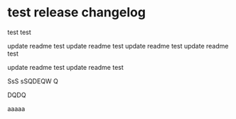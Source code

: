 # test release changelog

test test

update readme test
update readme test
update readme test
update readme test

update readme test
update readme test



SsS   sSQDEQW
Q

DQDQ


aaaaa